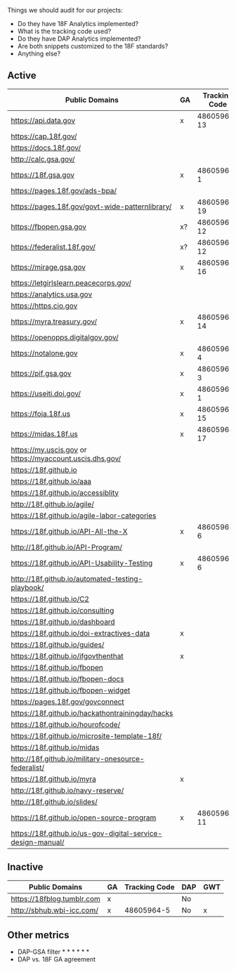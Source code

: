 Things we should audit for our projects: 
* Do they have 18F Analytics implemented? 
* What is the tracking code used?  
* Do they have DAP Analytics implemented?  
* Are both snippets customized to the 18F standards?  
* Anything else? 

## Active 

| Public Domains  | GA  | Tracking Code  | DAP Code  | GWT  |
|---|---|---|---|---|
|  https://api.data.gov | x  | 48605964-13  | x  |  x |
|  https://cap.18f.gov/ |   |   |   |   |
|  https://docs.18f.gov/ |   |   |   |   |
| http://calc.gsa.gov/  |   |   |   |   |
| https://18f.gsa.gov  |  x | 48605964-1  | x  |   |
| https://pages.18f.gov/ads-bpa/  |  |   |   |   |
| https://pages.18f.gov/govt-wide-patternlibrary/  | x | 48605964-19  | X  |   |
| https://fbopen.gsa.gov  | x?  | 48605964-12  |   |   |
| https://federalist.18f.gov/  | x?  | 48605964-12  |   |   |
| https://mirage.gsa.gov  | x  | 48605964-16  |  No |   |
| https://letgirlslearn.peacecorps.gov/  |   |   |   |   |
| https://analytics.usa.gov  |   |   |   |   |
| https://https.cio.gov  |   |   |   |   |
| https://myra.treasury.gov/  | x  |  48605964-14 |  No |   |
| https://openopps.digitalgov.gov/  |   |  |   |   |
| https://notalone.gov |  x | 48605964-4  | x  |   |
| https://pif.gsa.gov |  x |  48605964-3 |  No |   |
| https://useiti.doi.gov/  | x  | 48605964-1  | x  |   |
| https://foia.18f.us  |  x | 48605964-15  | No  |   |
| https://midas.18f.us  |  x | 48605964-17  |  No |   |
| https://my.uscis.gov or https://myaccount.uscis.dhs.gov/  |   |   |  |   |
| https://18f.github.io |   |   | No  |   |
| https://18f.github.io/aaa |   |   | No  |   |
| https://18f.github.io/accessiblity |   |   | No  |   |
| http://18f.github.io/agile/ |   |   | No  |   |
| https://18f.github.io/agile-labor-categories |   |   | No  |   |
| https://18f.github.io/API-All-the-X | x  |  48605964-6 | No  | x  |
| http://18f.github.io/API-Program/ |   |   | No  |   |
| https://18f.github.io/API-Usability-Testing | x  | 48605964-6  |  No | x  |
| http://18f.github.io/automated-testing-playbook/ |   |   |   |   |
| https://18f.github.io/C2 |   |   | No  |   |
| https://18f.github.io/consulting |   |   | No  |   |
| https://18f.github.io/dashboard |   |   |  No |   |
| https://18f.github.io/doi-extractives-data | x  |   | x  |   |
| https://18f.github.io/guides/ |   |   |   |   |
| https://18f.github.io/ifgovthenthat |  x |   |  No |   |
| https://18f.github.io/fbopen |   |   | No  |   |
| https://18f.github.io/fbopen-docs |   |   | No  |   |
| https://18f.github.io/fbopen-widget |   |   | No  |   |
| https://pages.18f.gov/govconnect |   |   |  |   |
| https://18f.github.io/hackathontrainingday/hacks |   |   | No  |   |
| https://18f.github.io/hourofcode/ |   |   | No  |   |
| https://18f.github.io/microsite-template-18f/ |   |   | No  |   |
| https://18f.github.io/midas |   |   | No  |   |
| http://18f.github.io/military-onesource-federalist/ |   |   | No  |   |
| https://18f.github.io/myra |  x |   | No  |   |
| http://18f.github.io/navy-reserve/ |   |   | No  |   |
| http://18f.github.io/slides/ |   |   | No  |   |
| https://18f.github.io/open-source-program |  x | 48605964-11  |  No |  x |
| https://18f.github.io/us-gov-digital-service-design-manual/ |   |   | No  |   |

## Inactive


| Public Domains  | GA  | Tracking Code  | DAP  | GWT  |
|---|---|---|---|---|
| https://18fblog.tumblr.com  |  x |   | No  |   |
| http://sbhub.wbi-icc.com/  | x  |  48605964-5 | No  |  x |

## Other metrics

* DAP-GSA filter 
  * 
  * 
  * 
  * 
  * 
  * 
* DAP vs. 18F GA agreement

